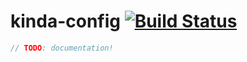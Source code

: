 # kinda-config [![Build Status](https://travis-ci.org/kinda/kinda-config.svg?branch=master)](https://travis-ci.org/kinda/kinda-config)

```js
// TODO: documentation!
```
